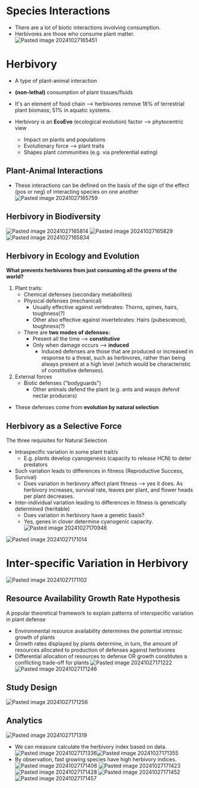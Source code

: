 
# Species Interactions
* There are a lot of biotic interactions involving consumption.
* Herbivores are those who consume plant matter.
![Pasted image 20241027165451](Pasted%20image%2020241027165451.png)

# Herbivory
* A type of plant-animal interaction
* **(non-lethal)** consumption of plant tissues/fluids
* It's an element of food chain ⟶ herbivores remove 18% of terrestrial plant biomass; 51% in aquatic systems.

* Herbivory is an **EcoEvo** (ecological evolution) factor ⟶ phytocentric view
	* Impact on plants and populations
	* Evolutionary force ⟶ plant traits
	* Shapes plant communities (e.g. via preferential eating)

## Plant-Animal Interactions
* These interactions can be defined on the basis of the sign of the effect (pos or neg) of interacting species on one another
![Pasted image 20241027165759](Pasted%20image%2020241027165759.png)

## Herbivory in Biodiversity
![Pasted image 20241027165814](Pasted%20image%2020241027165814.png)
![Pasted image 20241027165829](Pasted%20image%2020241027165829.png)
![Pasted image 20241027165834](Pasted%20image%2020241027165834.png)


## Herbivory in Ecology and Evolution
**What prevents herbivores from just consuming all the greens of the world?**

1. Plant traits:
	* Chemical defenses (secondary metabolites)
	* Physical defenses (mechanical)
		* Usually effective against vertebrates: Thorns, spines, hairs, toughness(?)
		* Other also effective against invertebrates: Hairs (pubescence), toughness(?)
	* There are **two modes of defenses:**
		* Present all the time ⟶ **constitutive**
		* Only when damage occurs ⟶ **induced**
			* Induced defenses are those that are produced or increased in response to a threat, such as herbivores, rather than being always present at a high level (which would be characteristic of constitutive defenses).
1. External forces
	* Biotic defenses ("bodyguards")
		* Other animals defend the plant (e.g. ants and wasps defend nectar producers)

* These defenses come from **evolution by natural selection**

## Herbivory as a Selective Force
The three requisites for Natural Selection
* Intraspecific variation in some plant trait/s
	* E.g. plants develop cyanogenesis (capacity to release HCN) to deter predators
* Such variation leads to differences in fitness (Reproductive Success, Survival)
	* Does variation in herbivory affect plant fitness ⟶ yes it does. As herbivory increases, survival rate, leaves per plant, and flower heads per plant decreases.
* Inter-individual variation leading to differences in fitness is genetically determined (heritable)
	* Does variation in herbivory have a genetic basis?
	* Yes, genes in clover determine cyanogenic capacity.
		![Pasted image 20241027170946](Pasted%20image%2020241027170946.png)

![Pasted image 20241027171014](Pasted%20image%2020241027171014.png)

# Inter-specific Variation in Herbivory
![Pasted image 20241027171102](Pasted%20image%2020241027171102.png)

## Resource Availability Growth Rate Hypothesis
A popular theoretical framework to explain patterns of interspecific variation in plant defense
* Environmental resource availability determines the potential intrinsic growth of plants
* Growth rates displayed by plants determine, in turn, the amount of resources allocated to production of defenses against herbivores
* Differential allocation of resources to defense OR growth constitutes a conflicting trade-off for plants
![Pasted image 20241027171222](Pasted%20image%2020241027171222.png)
![Pasted image 20241027171246](Pasted%20image%2020241027171246.png)

## Study Design
![Pasted image 20241027171256](Pasted%20image%2020241027171256.png)

## Analytics
![Pasted image 20241027171319](Pasted%20image%2020241027171319.png)

* We can measure calculate the herbivory index based on data.
![Pasted image 20241027171336](Pasted%20image%2020241027171336.png)![Pasted image 20241027171355](Pasted%20image%2020241027171355.png)
* By observation, fast growing species have high herbivory indices.
![Pasted image 20241027171408](Pasted%20image%2020241027171408.png)
![Pasted image 20241027171423](Pasted%20image%2020241027171423.png)
![Pasted image 20241027171428](Pasted%20image%2020241027171428.png)
![Pasted image 20241027171452](Pasted%20image%2020241027171452.png)
![Pasted image 20241027171457](Pasted%20image%2020241027171457.png)
